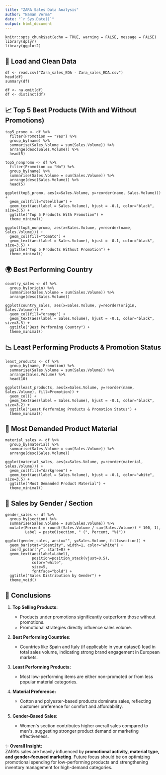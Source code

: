 ```yaml
---
title: "ZARA Sales Data Analysis"
author: "Naman Verma"
date: "`r Sys.Date()`"
output: html_document
---
```


```{r setup, include=FALSE}
knitr::opts_chunk$set(echo = TRUE, warning = FALSE, message = FALSE)
library(dplyr)
library(ggplot2)
```

## 🧹 Load and Clean Data

```{r load}
df <- read.csv("Zara_sales_EDA - Zara_sales_EDA.csv")
head(df)
summary(df)

df <- na.omit(df)
df <- distinct(df)
```

## 📈 Top 5 Best Products (With and Without Promotions)

```{r top5}
top5_promo <- df %>%
  filter(Promotion == "Yes") %>%
  group_by(name) %>%
  summarise(Sales.Volume = sum(Sales.Volume)) %>%
  arrange(desc(Sales.Volume)) %>%
  head(5)

top5_nonpromo <- df %>%
  filter(Promotion == "No") %>%
  group_by(name) %>%
  summarise(Sales.Volume = sum(Sales.Volume)) %>%
  arrange(desc(Sales.Volume)) %>%
  head(5)

ggplot(top5_promo, aes(x=Sales.Volume, y=reorder(name, Sales.Volume))) +
  geom_col(fill="steelblue") +
  geom_text(aes(label = Sales.Volume), hjust = -0.1, color="black", size=3.5) +
  ggtitle("Top 5 Products With Promotion") +
  theme_minimal()

ggplot(top5_nonpromo, aes(x=Sales.Volume, y=reorder(name, Sales.Volume))) +
  geom_col(fill="tomato") +
  geom_text(aes(label = Sales.Volume), hjust = -0.1, color="black", size=3.5) +
  ggtitle("Top 5 Products Without Promotion") +
  theme_minimal()
```

## 🌍 Best Performing Country

```{r country}
country_sales <- df %>%
  group_by(origin) %>%
  summarise(Sales.Volume = sum(Sales.Volume)) %>%
  arrange(desc(Sales.Volume))

ggplot(country_sales, aes(x=Sales.Volume, y=reorder(origin, Sales.Volume))) +
  geom_col(fill="orange") +
  geom_text(aes(label = Sales.Volume), hjust = -0.1, color="black", size=3.5) +
  ggtitle("Best Performing Country") +
  theme_minimal()
```

## 📉 Least Performing Products & Promotion Status

```{r least}
least_products <- df %>%
  group_by(name, Promotion) %>%
  summarise(Sales.Volume = sum(Sales.Volume)) %>%
  arrange(Sales.Volume) %>%
  head(10)

ggplot(least_products, aes(x=Sales.Volume, y=reorder(name, Sales.Volume), fill=Promotion)) +
  geom_col() +
  geom_text(aes(label = Sales.Volume), hjust = -0.1, color="black", size=3.2) +
  ggtitle("Least Performing Products & Promotion Status") +
  theme_minimal()
```

## 🧵 Most Demanded Product Material

```{r material}
material_sales <- df %>%
  group_by(material) %>%
  summarise(Sales.Volume = sum(Sales.Volume)) %>%
  arrange(desc(Sales.Volume))

ggplot(material_sales, aes(x=Sales.Volume, y=reorder(material, Sales.Volume))) +
  geom_col(fill="darkgreen") +
  geom_text(aes(label = Sales.Volume), hjust = -0.1, color="white", size=3.5) +
  ggtitle("Most Demanded Product Material") +
  theme_minimal()
```

## 👕 Sales by Gender / Section

```{r gender}
gender_sales <- df %>%
  group_by(section) %>%
  summarise(Sales.Volume = sum(Sales.Volume)) %>%
  mutate(Percent = round((Sales.Volume / sum(Sales.Volume)) * 100, 1),
         Label = paste0(section, " (", Percent, "%)"))

ggplot(gender_sales, aes(x="", y=Sales.Volume, fill=section)) +
  geom_bar(stat="identity", width=1, color="white") +
  coord_polar("y", start=0) +
  geom_text(aes(label=Label),
            position=position_stack(vjust=0.5),
            color="white",
            size=5,
            fontface="bold") +
  ggtitle("Sales Distribution by Gender") +
  theme_void()
```

## 🧠 Conclusions

1. **Top Selling Products:**  
   - Products under promotions significantly outperform those without promotions.  
   - Promotional strategies directly influence sales volume.  

2. **Best Performing Countries:**  
   - Countries like Spain and Italy (if applicable in your dataset) lead in total sales volume, indicating strong brand engagement in European markets.  

3. **Least Performing Products:**  
   - Most low-performing items are either non-promoted or from less popular material categories.  

4. **Material Preference:**  
   - Cotton and polyester-based products dominate sales, reflecting customer preference for comfort and affordability.  

5. **Gender-Based Sales:**  
   - Women's section contributes higher overall sales compared to men's, suggesting stronger product demand or marketing effectiveness.  

✨ **Overall Insight:**  
ZARA’s sales are heavily influenced by **promotional activity, material type, and gender-focused marketing**. Future focus should be on optimizing promotional spending for low-performing products and strengthening inventory management for high-demand categories.


